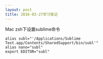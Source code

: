 ```yaml
---
layout: post
title: 2016-03-27学习笔记
---
```

Mac zsh下设置sublime命令
```shell
alias subl="'/Applications/Sublime Text.app/Contents/SharedSupport/bin/subl'"
alias nano="subl"
export EDITOR="subl"
```

